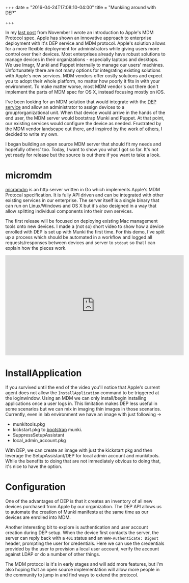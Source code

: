 +++
date = "2016-04-24T17:08:10-04:00"
title = "Munkiing around with DEP"

+++

In my [last post](http://groob.io/posts/mdm-experiments/) from November I wrote an introduction to Apple's MDM Protocol spec. Apple has shown an innovative approach to enterprise deployment with it's DEP service and MDM protocol. Apple's solution allows for a more flexible deployment for administrators while giving users more control over their devices. Most enterprises already have robust solutions to manage devices in their organizations - especially laptops and desktops. We use Imagr, Munki and Puppet internally to manage our users' machines.  
Unfortunately there are not many options for integrating existing solutions with Apple's new services. MDM vendors offer costly solutions and expect you to adopt their whole platform, no matter how poorly it fits in with your environment. To make matter worse, most MDM vendor's out there don't implement the parts of MDM spec for OS X, instead focusing mostly on iOS. 

I've been looking for an MDM solution that would integrate with the [DEP service](http://www.apple.com/business/dep/) and allow an administrator to assign devices to a group/organizational unit. When that device would arrive in the hands of the end user, the MDM server would bootstrap Munki and Puppet. At that point, our existing services would configure the device as needed.
Frustrated by the MDM vendor landscape out there, and inspired by the [work of others](http://enterprisemac.bruienne.com/2015/11/17/installing-os-x-pkgs-using-an-mdm-service/), I decided to write my own. 

I began building an open source MDM server that should fit my needs and hopefully others' too. Today, I want to show you what I got so far. It's not yet ready for release but the source is out there if you want to take a look.

# micromdm

[micromdm](https://github.com/micromdm/micromdm) is an http server written in Go which implements Apple's MDM Protocal specification. It is fully API driven and can be integrated with other existing services in our enterprise. The server itself is a single binary that can run on Linux/Windows and OS X but it's also designed in a way that allow splitting individual components into their own services. 

The first release will be focused on deploying existing Mac management tools onto new devices. I made a (not so) short video to show how a device enrolled with DEP is set up with Munki the first time. For this demo, I've split up a process which should be automated in a workflow and logged all requests/responses between devices and server to `stdout` so that I can explain how the pieces work.

<iframe width="560" height="315" src="https://www.youtube.com/embed/Ugsl7CMlqi4" frameborder="0" allowfullscreen></iframe>

# InstallApplication 

If you survived until the end of the video you'll notice that Apple's current agent does not allow the `InstallApplication` command to be triggered at the loginwindow. Using an MDM we can only install/begin installing applications once a user logs in. This limitation makes DEP less useful in some scenarios but we can mix in imaging thin images in those scenarios. 
Currently, even in lab environment we have an image with just following ->

* munkitools.pkg
* kickstart.pkg to [bootstrap](https://github.com/munki/munki/wiki/Bootstrapping-With-Munki) munki.
* SuppressSetupAssistant
* local_admin_account.pkg

With DEP, we can create an image with just the kickstart pkg and then leverage the SetupAssistant/DEP for local admin account and munkitools. While the benefits to doing that are not immediately obvious to doing that, it's nice to have the option.

# Configuration

One of the advantages of DEP is that it creates an inventory of all new devices purchased from Apple by our organization. The DEP API allows us to automate the creation of Munki manifests at the same time as our devices are enrolled into MDM.

Another interesting bit to explore is authentication and user account creation during DEP setup. When the device first contacts the server, the server can reply back with a `401` status and an `WWW-Authenticate: Digest` header, prompting the user for credentials.
Here we can use the credentials provided by the user to provision a local user account, verify the account against LDAP or do a number of other things.

The MDM protocol is it's in early stages and will add more features, but I'm also hoping that an open source implementation will allow more people in the community to jump in and find ways to extend the protocol.
